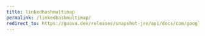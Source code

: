 ```yaml
---
title: linkedhashmultimap
permalink: /linkedhashmultimap/
redirect_to: https://guava.dev/releases/snapshot-jre/api/docs/com/google/common/collect/LinkedHashMultimap.html
---
```


